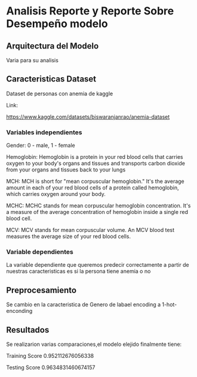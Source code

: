 # Analisis Reporte y Reporte Sobre Desempeño modelo

## Arquitectura del Modelo

Varia para su analisis

##  Caracteristicas Dataset
Dataset de personas con anemia de kaggle


Link:


https://www.kaggle.com/datasets/biswaranjanrao/anemia-dataset

### Variables independientes

Gender: 0 - male, 1 - female


Hemoglobin: Hemoglobin is a protein in your red blood cells that carries oxygen to your body's organs and tissues and transports carbon dioxide from your organs and tissues back to your lungs


MCH: MCH is short for "mean corpuscular hemoglobin." It's the average amount in each of your red blood cells of a protein called hemoglobin, which carries oxygen around your body.


MCHC: MCHC stands for mean corpuscular hemoglobin concentration. It's a measure of the average concentration of hemoglobin inside a single red blood cell.


MCV: MCV stands for mean corpuscular volume. An MCV blood test measures the average size of your red blood cells.

### Variable dependientes

La variable dependiente que queremos predecir correctamente a partir de nuestras caracteristicas es si la persona tiene anemia o no

## Preprocesamiento

Se cambio en la caracteristica de Genero de labael encoding a 1-hot-enconding

## Resultados

Se realizarion varias comparaciones,el modelo elejido finalmente tiene:


Training Score 0.952112676056338


Testing Score 0.9634831460674157
